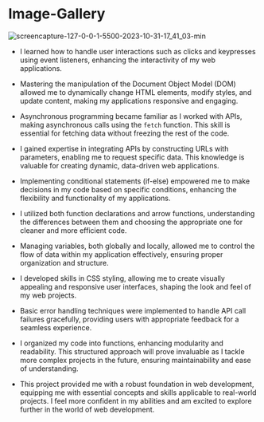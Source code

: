 ﻿# Image-Gallery

![screencapture-127-0-0-1-5500-2023-10-31-17_41_03-min](https://github.com/AdarshRai0/Image-Gallery/assets/91651054/221d522d-1e39-4ec4-9a66-3d2cec06204e)

 
- I learned how to handle user interactions such as clicks and keypresses using event listeners, enhancing the interactivity of my web applications.
  
- Mastering the manipulation of the Document Object Model (DOM) allowed me to dynamically change HTML elements, modify styles, and update content, making my applications responsive and engaging.
  
- Asynchronous programming became familiar as I worked with APIs, making asynchronous calls using the `fetch` function. This skill is essential for fetching data without freezing the rest of the code.
  
- I gained expertise in integrating APIs by constructing URLs with parameters, enabling me to request specific data. This knowledge is valuable for creating dynamic, data-driven web applications.
  
- Implementing conditional statements (if-else) empowered me to make decisions in my code based on specific conditions, enhancing the flexibility and functionality of my applications.
  
- I utilized both function declarations and arrow functions, understanding the differences between them and choosing the appropriate one for cleaner and more efficient code.
  
- Managing variables, both globally and locally, allowed me to control the flow of data within my application effectively, ensuring proper organization and structure.
  
- I developed skills in CSS styling, allowing me to create visually appealing and responsive user interfaces, shaping the look and feel of my web projects.
  
- Basic error handling techniques were implemented to handle API call failures gracefully, providing users with appropriate feedback for a seamless experience.
  
- I organized my code into functions, enhancing modularity and readability. This structured approach will prove invaluable as I tackle more complex projects in the future, ensuring maintainability and ease of understanding. 

- This project provided me with a robust foundation in web development, equipping me with essential concepts and skills applicable to real-world projects. I feel more confident in my abilities and am excited to explore further in the world of web development.
